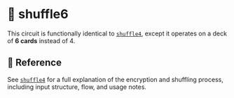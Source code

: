 # 🔀 shuffle6

This circuit is functionally identical to [`shuffle4`](../shuffle4), except it operates on a deck of **6 cards** instead of 4.

## 🔗 Reference

See [`shuffle4`](../shuffle4/README.md) for a full explanation of the encryption and shuffling process, including input structure, flow, and usage notes.
